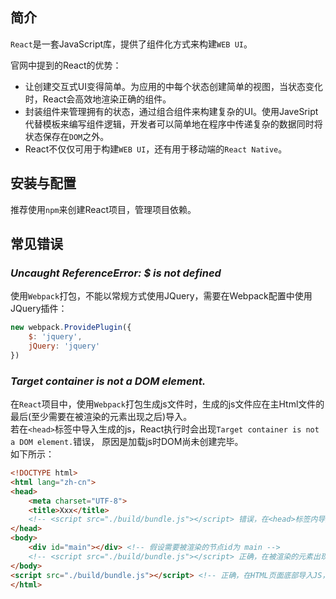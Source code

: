 ## 简介
`React`是一套JavaScript库，提供了组件化方式来构建`WEB UI`。

官网中提到的React的优势：

- 让创建交互式UI变得简单。为应用的中每个状态创建简单的视图，当状态变化时，React会高效地渲染正确的组件。
- 封装组件来管理拥有的状态，通过组合组件来构建复杂的UI。使用JaveSript代替模板来编写组件逻辑，开发者可以简单地在程序中传递复杂的数据同时将状态保存在`DOM`之外。
- React不仅仅可用于构建`WEB UI`，还有用于移动端的`React Native`。



## 安装与配置
推荐使用`npm`来创建React项目，管理项目依赖。



## 常见错误

### *Uncaught ReferenceError: $ is not defined*
使用`Webpack`打包，不能以常规方式使用JQuery，需要在Webpack配置中使用JQuery插件：

```js
new webpack.ProvidePlugin({
	$: 'jquery',
	jQuery: 'jquery'
})
```

### *Target container is not a DOM element.*
在`React`项目中，使用`Webpack`打包生成js文件时，生成的js文件应在主Html文件的最后(至少需要在被渲染的元素出现之后)导入。  
若在`<head>`标签中导入生成的js，React执行时会出现`Target container is not a DOM element.`错误，
原因是加载js时DOM尚未创建完毕。  
如下所示：

```html
<!DOCTYPE html>
<html lang="zh-cn">
<head>
	<meta charset="UTF-8">
	<title>Xxx</title>
	<!-- <script src="./build/bundle.js"></script> 错误，在<head>标签内导入js会出现错误 -->
</head>
<body>
	<div id="main"></div> <!-- 假设需要被渲染的节点id为 main -->
	<!-- <script src="./build/bundle.js"></script> 正确，在被渲染的元素出现后加载js，能够正常渲染元素 -->
</body>
<script src="./build/bundle.js"></script> <!-- 正确，在HTML页面底部导入JS，此时DOM已被加载完毕 -->
</html>
```

